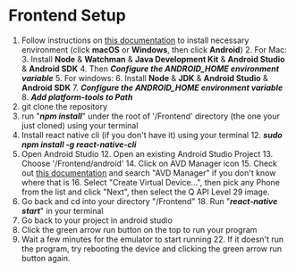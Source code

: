 # Frontend Setup
1. Follow instructions on [this documentation](https://reactnative.dev/docs/environment-setup) to install necessary environment (click **macOS** or **Windows**, then click **Android**)
    2. For Mac: 
        3. Install **Node** & **Watchman** & **Java Development Kit** & **Android Studio** & **Android SDK**
        4. Then ***Configure the ANDROID_HOME environment variable***
    5. For windows:
        6. Install **Node** & **JDK** & **Android Studio** & **Android SDK**
        7. ***Configure the ANDROID_HOME environment variable***
        8. ***Add platform-tools to Path***
9. git clone the repository
10. run "***npm install***" under the root of '/Frontend' directory (the one your just cloned) using your terminal
11. Install react native cli (if you don't have it) using your terminal
    12. ***sudo npm install -g react-native-cli***
11. Open Android Studio
    12. Open an existing Android Studio Project
    13. Choose '/Frontend/android'
    14. Click on AVD Manager icon
        15. Check out [this documentation](https://reactnative.dev/docs/environment-setup) and search "AVD Manager" if you don't know where that is
    16. Select "Create Virtual Device...", then pick any Phone from the list and click "Next", then select the Q API Level 29 image.
17. Go back and cd into your directory "/Frontend"
    18. Run "***react-native start***" in your terminal
19. Go back to your project in android studio
20. Click the green arrow run button on the top to run your program
21. Wait a few minutes for the emulator to start running
    22. If it doesn't run the program, try rebooting the device and clicking the green arrow run button again.
